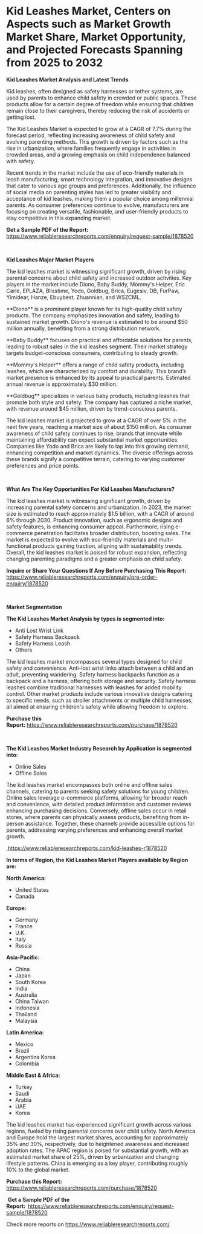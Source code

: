 <p><h1>Kid Leashes Market, Centers on Aspects such as Market Growth Market Share, Market Opportunity, and Projected Forecasts Spanning from 2025 to 2032</h1></p><p><strong>Kid Leashes Market Analysis and Latest Trends</strong></p>
<p><p>Kid leashes, often designed as safety harnesses or tether systems, are used by parents to enhance child safety in crowded or public spaces. These products allow for a certain degree of freedom while ensuring that children remain close to their caregivers, thereby reducing the risk of accidents or getting lost. </p><p>The Kid Leashes Market is expected to grow at a CAGR of 7.7% during the forecast period, reflecting increasing awareness of child safety and evolving parenting methods. This growth is driven by factors such as the rise in urbanization, where families frequently engage in activities in crowded areas, and a growing emphasis on child independence balanced with safety.</p><p>Recent trends in the market include the use of eco-friendly materials in leash manufacturing, smart technology integration, and innovative designs that cater to various age groups and preferences. Additionally, the influence of social media on parenting styles has led to greater visibility and acceptance of kid leashes, making them a popular choice among millennial parents. As consumer preferences continue to evolve, manufacturers are focusing on creating versatile, fashionable, and user-friendly products to stay competitive in this expanding market.</p></p>
<p><strong>Get a Sample PDF of the Report:&nbsp;</strong> <a href="https://www.reliableresearchreports.com/enquiry/request-sample/1878520?utm_campaign=2098&utm_medium=2&utm_source=Github&utm_content=ia&utm_term=10022025&utm_id=kid-leashes">https://www.reliableresearchreports.com/enquiry/request-sample/1878520</a></p>
<p>&nbsp;</p>
<p><strong>Kid Leashes Major Market Players</strong></p>
<p><p>The kid leashes market is witnessing significant growth, driven by rising parental concerns about child safety and increased outdoor activities. Key players in the market include Diono, Baby Buddy, Mommy's Helper, Eric Carle, EPLAZA, Blisstime, Yodo, Goldbug, Brica, Eugesiv, DB, FurPaw, Yimidear, Hanze, Ebuybest, Zhuannian, and WSZCML.</p><p>**Diono** is a prominent player known for its high-quality child safety products. The company emphasizes innovation and safety, leading to sustained market growth. Diono's revenue is estimated to be around $50 million annually, benefiting from a strong distribution network.</p><p>**Baby Buddy** focuses on practical and affordable solutions for parents, leading to robust sales in the kid leashes segment. Their market strategy targets budget-conscious consumers, contributing to steady growth.</p><p>**Mommy's Helper** offers a range of child safety products, including leashes, which are characterized by comfort and durability. This brand’s market presence is enhanced by its appeal to practical parents. Estimated annual revenue is approximately $30 million.</p><p>**Goldbug** specializes in various baby products, including leashes that promote both style and safety. The company has captured a niche market, with revenue around $45 million, driven by trend-conscious parents.</p><p>The kid leashes market is projected to grow at a CAGR of over 5% in the next five years, reaching a market size of about $150 million. As consumer awareness of child safety continues to rise, brands that innovate while maintaining affordability can expect substantial market opportunities. Companies like Yodo and Brica are likely to tap into this growing demand, enhancing competition and market dynamics. The diverse offerings across these brands signify a competitive terrain, catering to varying customer preferences and price points.</p></p>
<p>&nbsp;</p>
<p><strong>What Are The Key Opportunities For Kid Leashes Manufacturers?</strong></p>
<p><p>The kid leashes market is witnessing significant growth, driven by increasing parental safety concerns and urbanization. In 2023, the market size is estimated to reach approximately $1.5 billion, with a CAGR of around 6% through 2030. Product innovation, such as ergonomic designs and safety features, is enhancing consumer appeal. Furthermore, rising e-commerce penetration facilitates broader distribution, boosting sales. The market is expected to evolve with eco-friendly materials and multi-functional products gaining traction, aligning with sustainability trends. Overall, the kid leashes market is poised for robust expansion, reflecting changing parenting paradigms and a greater emphasis on child safety.</p></p>
<p><strong>Inquire or Share Your Questions If Any Before Purchasing This Report:</strong> <a href="https://www.reliableresearchreports.com/enquiry/pre-order-enquiry/1878520?utm_campaign=2098&utm_medium=2&utm_source=Github&utm_content=ia&utm_term=10022025&utm_id=kid-leashes">https://www.reliableresearchreports.com/enquiry/pre-order-enquiry/1878520</a></p>
<p>&nbsp;</p>
<p><strong>Market Segmentation</strong></p>
<p><strong>The Kid Leashes Market Analysis by types is segmented into:</strong></p>
<p><ul><li>Anti Lost Wrist Link</li><li>Safety Harness Backpack</li><li>Safety Harness Leash</li><li>Others</li></ul></p>
<p><p>The kid leashes market encompasses several types designed for child safety and convenience. Anti-lost wrist links attach between a child and an adult, preventing wandering. Safety harness backpacks function as a backpack and a harness, offering both storage and security. Safety harness leashes combine traditional harnesses with leashes for added mobility control. Other market products include various innovative designs catering to specific needs, such as stroller attachments or multiple child harnesses, all aimed at ensuring children's safety while allowing freedom to explore.</p></p>
<p><strong>Purchase this Report:&nbsp;</strong><a href="https://www.reliableresearchreports.com/purchase/1878520?utm_campaign=2098&utm_medium=2&utm_source=Github&utm_content=ia&utm_term=10022025&utm_id=kid-leashes">https://www.reliableresearchreports.com/purchase/1878520</a></p>
<p>&nbsp;</p>
<p><strong>The Kid Leashes Market Industry Research by Application is segmented into:</strong></p>
<p><ul><li>Online Sales</li><li>Offline Sales</li></ul></p>
<p><p>The kid leashes market encompasses both online and offline sales channels, catering to parents seeking safety solutions for young children. Online sales leverage e-commerce platforms, allowing for broader reach and convenience, with detailed product information and customer reviews enhancing purchasing decisions. Conversely, offline sales occur in retail stores, where parents can physically assess products, benefiting from in-person assistance. Together, these channels provide accessible options for parents, addressing varying preferences and enhancing overall market growth.</p></p>
<p><a href="https://www.reliableresearchreports.com/kid-leashes-r1878520?utm_campaign=2098&utm_medium=2&utm_source=Github&utm_content=ia&utm_term=10022025&utm_id=kid-leashes">&nbsp;https://www.reliableresearchreports.com/kid-leashes-r1878520</a></p>
<p><strong>In terms of Region, the Kid Leashes Market Players available by Region are:</strong></p>
<p>
    <p> <strong> North America: </strong>
        <ul>
            <li>United States</li>
            <li>Canada</li>
        </ul>
        </p> 
    <p> <strong> Europe: </strong>
        <ul>
            <li>Germany</li>
            <li>France</li>
            <li>U.K.</li>
            <li>Italy</li>
            <li>Russia</li>
        </ul>
        </p> 
    <p> <strong> Asia-Pacific: </strong>
        <ul>
            <li>China</li>
            <li>Japan</li>
            <li>South Korea</li>
            <li>India</li>
            <li>Australia</li>
            <li>China Taiwan</li>
            <li>Indonesia</li>
            <li>Thailand</li>
            <li>Malaysia</li>
        </ul>
        </p> 
    <p> <strong> Latin America: </strong>
        <ul>
            <li>Mexico</li>
            <li>Brazil</li>
            <li>Argentina Korea</li>
            <li>Colombia</li>
        </ul>
        </p> 
    <p> <strong> Middle East & Africa: </strong>
        <ul>
            <li>Turkey</li>
            <li>Saudi</li>
            <li>Arabia</li>
            <li>UAE</li>
            <li>Korea</li>
        </ul>
    </p>
    </p>
<p><p>The kid leashes market has experienced significant growth across various regions, fueled by rising parental concerns over child safety. North America and Europe hold the largest market shares, accounting for approximately 35% and 30%, respectively, due to heightened awareness and increased adoption rates. The APAC region is poised for substantial growth, with an estimated market share of 25%, driven by urbanization and changing lifestyle patterns. China is emerging as a key player, contributing roughly 10% to the global market.</p></p>
<p><strong>Purchase this Report: </strong><a href="https://www.reliableresearchreports.com/purchase/1878520?utm_campaign=2098&utm_medium=2&utm_source=Github&utm_content=ia&utm_term=10022025&utm_id=kid-leashes">https://www.reliableresearchreports.com/purchase/1878520</a></p>
<p>&nbsp;<strong>Get a Sample PDF of the Report:&nbsp;&nbsp;</strong><a href="https://www.reliableresearchreports.com/enquiry/request-sample/1878520?utm_campaign=2098&utm_medium=2&utm_source=Github&utm_content=ia&utm_term=10022025&utm_id=kid-leashes">https://www.reliableresearchreports.com/enquiry/request-sample/1878520</a></p>
<p><strong></strong></p>
<p>Check more reports on <a href="https://www.reliableresearchreports.com/?utm_campaign=2098&utm_medium=2&utm_source=Github&utm_content=ia&utm_term=10022025&utm_id=kid-leashes">https://www.reliableresearchreports.com/</a></p>